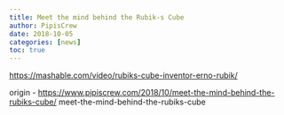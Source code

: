 ```yaml
---
title: Meet the mind behind the Rubik-s Cube
author: PipisCrew
date: 2018-10-05
categories: [news]
toc: true
---
```


https://mashable.com/video/rubiks-cube-inventor-erno-rubik/

origin - https://www.pipiscrew.com/2018/10/meet-the-mind-behind-the-rubiks-cube/ meet-the-mind-behind-the-rubiks-cube